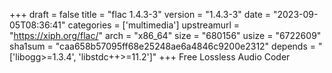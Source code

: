 +++
draft = false
title = "flac 1.4.3-3"
version = "1.4.3-3"
date = "2023-09-05T08:36:41"
categories = ['multimedia']
upstreamurl = "https://xiph.org/flac/"
arch = "x86_64"
size = "680156"
usize = "6722609"
sha1sum = "caa658b57095ff68e25248ae6a4846c9200e2312"
depends = "['libogg>=1.3.4', 'libstdc++>=11.2']"
+++
Free Lossless Audio Coder